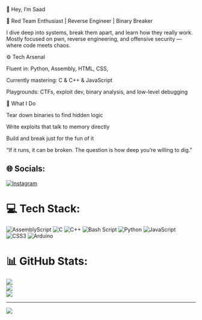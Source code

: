 

🧠 Hey, I’m Saad

🚩 Red Team Enthusiast | Reverse Engineer | Binary Breaker

I dive deep into systems, break them apart, and learn how they really work.
Mostly focused on pwn, reverse engineering, and offensive security — where code meets chaos.

⚙️ Tech Arsenal

Fluent in: Python, Assembly, HTML, CSS, 

Currently mastering: C & C++ & JavaScript

Playgrounds: CTFs, exploit dev, binary analysis, and low-level debugging

🧩 What I Do

Tear down binaries to find hidden logic

Write exploits that talk to memory directly

Build and break just for the fun of it

“If it runs, it can be broken. The question is how deep you’re willing to dig.”



## 🌐 Socials:
[![Instagram](https://img.shields.io/badge/Instagram-%23E4405F.svg?logo=Instagram&logoColor=white)](https://instagram.com/3mksaad1600) 

# 💻 Tech Stack:
![AssemblyScript](https://img.shields.io/badge/assembly%20script-%23000000.svg?style=for-the-badge&logo=assemblyscript&logoColor=white) ![C](https://img.shields.io/badge/c-%2300599C.svg?style=for-the-badge&logo=c&logoColor=white) ![C++](https://img.shields.io/badge/c++-%2300599C.svg?style=for-the-badge&logo=c%2B%2B&logoColor=white) ![Bash Script](https://img.shields.io/badge/bash_script-%23121011.svg?style=for-the-badge&logo=gnu-bash&logoColor=white) ![Python](https://img.shields.io/badge/python-3670A0?style=for-the-badge&logo=python&logoColor=ffdd54) ![JavaScript](https://img.shields.io/badge/javascript-%23323330.svg?style=for-the-badge&logo=javascript&logoColor=%23F7DF1E) ![CSS3](https://img.shields.io/badge/css3-%231572B6.svg?style=for-the-badge&logo=css3&logoColor=white) ![Arduino](https://img.shields.io/badge/-Arduino-00979D?style=for-the-badge&logo=Arduino&logoColor=white)
# 📊 GitHub Stats:
![](https://github-readme-stats.vercel.app/api?username=3mksaad1600&theme=transparent&hide_border=false&include_all_commits=false&count_private=false)<br/>
![](https://nirzak-streak-stats.vercel.app/?user=3mksaad1600&theme=transparent&hide_border=false)<br/>
![](https://github-readme-stats.vercel.app/api/top-langs/?username=3mksaad1600&theme=transparent&hide_border=false&include_all_commits=false&count_private=false&layout=compact)

---
[![](https://visitcount.itsvg.in/api?id=3mksaad1600&icon=0&color=0)](https://visitcount.itsvg.in)

<!-- Proudly created with GPRM ( https://gprm.itsvg.in ) -->
